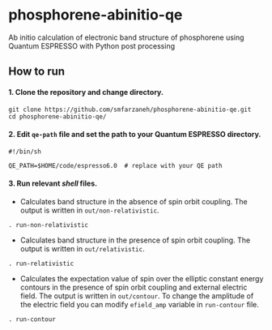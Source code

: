 # phosphorene-abinitio-qe
Ab initio calculation of electronic band structure of phosphorene using Quantum ESPRESSO with Python post processing


## How to run
#### 1. Clone the repository and change directory. 
```
git clone https://github.com/smfarzaneh/phosphorene-abinitio-qe.git
cd phosphorene-abinitio-qe/
```
#### 2. Edit `qe-path` file and set the path to your Quantum ESPRESSO directory.
```
#!/bin/sh

QE_PATH=$HOME/code/espresso6.0  # replace with your QE path 
```
#### 3. Run relevant *shell* files.

* Calculates band structure in the absence of spin orbit coupling. The output is written in `out/non-relativistic`.
```
. run-non-relativistic 
```

* Calculates band structure in the presence of spin orbit coupling. The output is written in `out/relativistic`.
```
. run-relativistic
```

* Calculates the expectation value of spin over the elliptic constant energy contours in the presence of spin orbit coupling and external electric field. The output is written in `out/contour`. To change the amplitude of the electric field you can modify `efield_amp` variable in `run-contour` file.
```
. run-contour 
```

